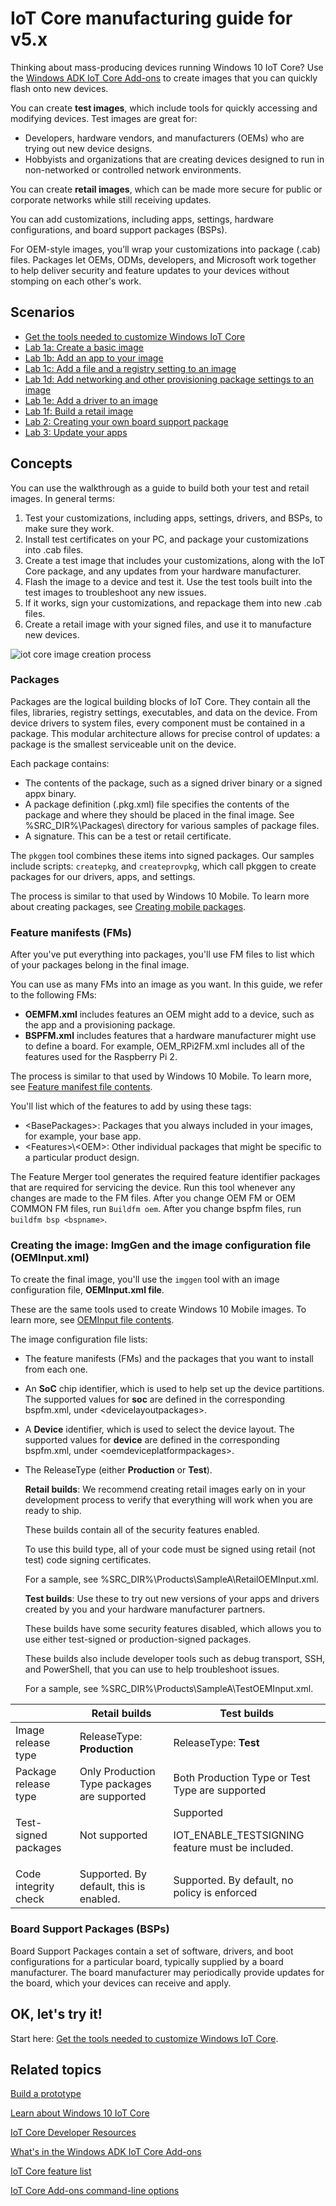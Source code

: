 # IoT Core manufacturing guide for v5.x

Thinking about mass-producing devices running Windows 10 IoT Core? Use the [Windows ADK IoT Core Add-ons](iot-core-adk-addons.md) to create images that you can quickly flash onto new devices. 

You can create **test images**, which include tools for quickly accessing and modifying devices. Test images are great for:
-  Developers, hardware vendors, and manufacturers (OEMs) who are trying out new device designs.
-  Hobbyists and organizations that are creating devices designed to run in non-networked or controlled network environments.

You can create **retail images**, which can be made more secure for public or corporate networks while still receiving updates.

You can add customizations, including apps, settings, hardware configurations, and board support packages (BSPs).

For OEM-style images, you’ll wrap your customizations into package (.cab) files. Packages let OEMs, ODMs, developers, and Microsoft work together to help deliver security and feature updates to your devices without stomping on each other's work.


## Scenarios
-   [Get the tools needed to customize Windows IoT Core](set-up-your-pc-to-customize-iot-core.md)
-   [Lab 1a: Create a basic image](create-a-basic-image.md)
-   [Lab 1b: Add an app to your image](deploy-your-app-with-a-standard-board.md)
-   [Lab 1c: Add a file and a registry setting to an image](add-a-registry-setting-to-an-image.md)
-   [Lab 1d: Add networking and other provisioning package settings to an image](add-a-provisioning-package-to-an-image.md)
-   [Lab 1e: Add a driver to an image](add-a-driver-to-an-image.md)
-   [Lab 1f: Build a retail image](build-retail-image.md)
-   [Lab 2: Creating your own board support package](create-a-new-bsp.md)
-   [Lab 3: Update your apps](https://docs.microsoft.com/windows-hardware/service/iot/updating-iot-core-apps)


## Concepts

You can use the walkthrough as a guide to build both your test and retail images. In general terms:

1.  Test your customizations, including apps, settings, drivers, and BSPs, to make sure they work.
2.  Install test certificates on your PC, and package your customizations into .cab files.
2.  Create a test image that includes your customizations, along with the IoT Core package, and any updates from your hardware manufacturer.
3.  Flash the image to a device and test it. Use the test tools built into the test images to troubleshoot any new issues.
4.  If it works, sign your customizations, and repackage them into new .cab files.
5.  Create a retail image with your signed files, and use it to manufacture new devices.

![iot core image creation process](images/oemworkflow1703.png)

### Packages

Packages are the logical building blocks of IoT Core. They contain all the files, libraries, registry settings, executables, and data on the device. From device drivers to system files, every component must be contained in a package. This modular architecture allows for precise control of updates: a package is the smallest serviceable unit on the device.

Each package contains:
-   The contents of the package, such as a signed driver binary or a signed appx binary.
-   A package definition (.pkg.xml) file specifies the contents of the package and where they should be placed in the final image. See %SRC\_DIR%\\Packages\\ directory for various samples of package files.
-   A signature. This can be a test or retail certificate.

The `pkggen` tool combines these items into signed packages. Our samples include scripts: `createpkg`, and `createprovpkg`, which call pkggen to create packages for our drivers, apps, and settings.

The process is similar to that used by Windows 10 Mobile. To learn more about creating packages, see [Creating mobile packages](https://docs.microsoft.com/windows-hardware/manufacture/mobile/creating-mobile-packages).

### Feature manifests (FMs)

After you've put everything into packages, you'll use FM files to list which of your packages belong in the final image.

You can use as many FMs into an image as you want. In this guide, we refer to the following FMs:

-   **OEMFM.xml** includes features an OEM might add to a device, such as the app and a provisioning package.
-   **BSPFM.xml** includes features that a hardware manufacturer might use to define a board. For example, OEM\_RPi2FM.xml includes all of the features used for the Raspberry Pi 2.

The process is similar to that used by Windows 10 Mobile. To learn more, see [Feature manifest file contents](https://docs.microsoft.com/windows-hardware/manufacture/mobile/feature-manifest-file-contents).

You'll list which of the features to add by using these tags:

-   &lt;BasePackages&gt;: Packages that you always included in your images, for example, your base app.
-   &lt;Features&gt;\\&lt;OEM&gt;: Other individual packages that might be specific to a particular product design.

The Feature Merger tool generates the required feature identifier packages that are required for servicing the device. Run this tool whenever any changes are made to the FM files. After you change OEM FM or OEM COMMON FM files, run `Buildfm oem`. After you change bspfm files, run `buildfm bsp <bspname>`.


### Creating the image: ImgGen and the image configuration file (OEMInput.xml)

To create the final image, you'll use the `imggen` tool with an image configuration file, **OEMInput.xml file**.

These are the same tools used to create Windows 10 Mobile images. To learn more, see [OEMInput file contents](https://docs.microsoft.com/windows-hardware/manufacture/mobile/oeminput-file-contents).

The image configuration file lists:

-   The feature manifests (FMs) and the packages that you want to install from each one.

-   An **SoC** chip identifier, which is used to help set up the device partitions. The supported values for **soc** are defined in the corresponding bspfm.xml, under \<devicelayoutpackages>.

-   A **Device** identifier, which is used to select the device layout. The supported values for **device** are defined in the corresponding bspfm.xml, under \<oemdeviceplatformpackages>.

-   The ReleaseType (either **Production** or **Test**).

    **Retail builds**: We recommend creating retail images early on in your development process to verify that everything will work when you are ready to ship.

    These builds contain all of the security features enabled.

    To use this build type, all of your code must be signed using retail (not test) code signing certificates.

    For a sample, see %SRC\_DIR%\\Products\\SampleA\\RetailOEMInput.xml.

    **Test builds**: Use these to try out new versions of your apps and drivers created by you and your hardware manufacturer partners.

    These builds have some security features disabled, which allows you to use either test-signed or production-signed packages.

    These builds also include developer tools such as debug transport, SSH, and PowerShell, that you can use to help troubleshoot issues.

    For a sample, see %SRC\_DIR%\\Products\\SampleA\\TestOEMInput.xml.

|     |  Retail builds | Test builds |
| --- | -------------- | ----------- |
| Image release type   | ReleaseType: **Production** | ReleaseType: **Test** |
| Package release type | Only Production Type packages are supported | Both Production Type or Test Type are supported |
| Test-signed packages | Not supported | Supported <p> IOT_ENABLE_TESTSIGNING feature must be included. |
| Code integrity check | Supported. By default, this is enabled. | Supported. By default, no policy is enforced |

### Board Support Packages (BSPs)
Board Support Packages contain a set of software, drivers, and boot configurations for a particular board, typically supplied by a board manufacturer. The board manufacturer may periodically provide updates for the board, which your devices can receive and apply. 

## OK, let's try it!

Start here: [Get the tools needed to customize Windows IoT Core](set-up-your-pc-to-customize-iot-core.md).

## Related topics

[Build a prototype](https://docs.microsoft.com/windows/iot-core/getstarted)

[Learn about Windows 10 IoT Core](https://docs.microsoft.com/windows/iot-core/windows-iot-core)

[IoT Core Developer Resources](https://developer.microsoft.com/windows/iot)

[What's in the Windows ADK IoT Core Add-ons](iot-core-adk-addons.md)

[IoT Core feature list](https://docs.microsoft.com/windows-hardware/manufacture/iot/iot-core-feature-list)

[IoT Core Add-ons command-line options](iot-core-adk-addons-command-line-options.md)

